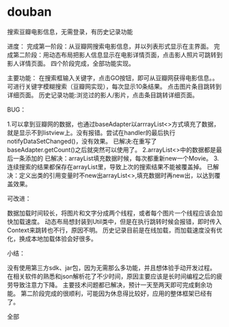douban
======

搜索豆瓣电影信息，无需登录，有历史记录功能

进度：
  完成第一阶段：从豆瓣网搜索电影信息，并以列表形式显示在主界面。
  完成第二阶段：用动态布局把影人信息显示在电影详情页面，点击影人照片可跳转到影人详情页面。
  四个阶段完成，全部功能实现。


主要功能：
  在搜索框输入关键字，点击GO按钮，即可从豆瓣网获得电影信息。。
  可进行关键字模糊搜索（豆瓣网实现），每次显示10条结果。
  点击图片条目跳转到详细页面。
  历史记录功能:浏览过的影人/影片，点击条目跳转详细页面。

BUG：

  1.可以拿到豆瓣网的数据，也通过baseAdapter以arrrayList<>方式填充了数据，就是显示不到listview上。没有报错。尝试在handler的最后执行notifyDataSetChanged()，没有效果。
    已解决:在重写了baseAdapter.getCount()之后就突然可以使用了。
  2.arrayList<>中的数据都是最后一条添加的
    已解决：arrayList<Movie>填充数据时候，每次都重新new一个Movie。
  3.连续搜索的结果都保存在arrayList<Movie>里，导致上次的搜索结果不能被覆盖掉。
     已解决：定义出类的引用变量时不new出arrayList<>,填充数据时再new出，以达到覆盖效果。
  
可改进：

  数据加载时间较长，将图片和文字分成两个线程，或者每个图片一个线程应该会加快加载速度。
  动态布局想封装到Util类中，但是在执行跳转时候会报错，即时传入Context来跳转也不行，原因不明。
  历史记录目前是在线加载，而加载速度没有优化，换成本地加载体验会好很多。
  
小结：

  没有使用第三方sdk、jar包，因为无需那么多功能，并且想体验手动开发过程。
  在相关软件的熟悉和json解析花了不少时间，原因主要应该是长时间编程之后的疲劳导致注意力下降。
  主要技术问题都已解决，预计一天至两天即可完成剩余功能。
  第二阶段完成的很顺利，可能因为休息得比较好，应用的整体框架已经有了。
  
全部
  
  
